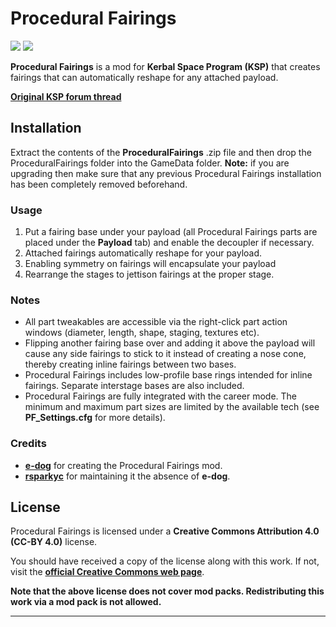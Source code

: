 # Procedural Fairings

![][PF:shield-version]
![][PF:shield-license]

**Procedural Fairings** is a mod for **Kerbal Space Program (KSP)** that creates fairings that can automatically reshape for any attached payload.

**[Original KSP forum thread][PF:original-forum-link]**

## Installation

Extract the contents of the **ProceduralFairings** .zip file and then drop the ProceduralFairings folder into the GameData folder. **Note:** if you are upgrading then make sure that any previous Procedural Fairings installation has been completely removed beforehand.

### Usage

1. Put a fairing base under your payload (all Procedural Fairings parts are placed under the **Payload** tab) and enable the decoupler if necessary.
2. Attached fairings automatically reshape for your payload.
3. Enabling symmetry on fairings will encapsulate your payload
4. Rearrange the stages to jettison fairings at the proper stage.

### Notes

* All part tweakables are accessible via the right-click part action windows (diameter, length, shape, staging, textures etc).
* Flipping another fairing base over and adding it above the payload will cause any side fairings to stick to it instead of creating a nose cone, thereby creating inline fairings between two bases.
* Procedural Fairings includes low-profile base rings intended for inline fairings. Separate interstage bases are also included.
* Procedural Fairings are fully integrated with the career mode. The minimum and maximum part sizes are limited by the available tech (see **PF_Settings.cfg** for more details).

### Credits

* **[e-dog][PF:contributor-edog-link]** for creating the Procedural Fairings mod.
* **[rsparkyc][PF:contributor-rsparkyc-link]** for maintaining it the absence of **e-dog**.

## License

Procedural Fairings is licensed under a **Creative Commons Attribution 4.0 (CC-BY 4.0)** license.

You should have received a copy of the license along with this work. If not, visit the **[official Creative Commons web page][PF:cc-license-link]**.

**Note that the above license does not cover mod packs. Redistributing this work via a mod pack is not allowed.**

***

[PF:cc-license-link]:           https://creativecommons.org/licenses/by/4.0/legalcode
[PF:contributor-edog-link]:     https://github.com/e-dog
[PF:contributor-rsparkyc-link]: https://github.com/rsparkyc
[PF:original-forum-link]:       http://forum.kerbalspaceprogram.com/index.php?showtopic=36371
[PF:shield-license]:            https://img.shields.io/badge/License-CC--BY%204.0-green.svg
[PF:shield-version]:            https://img.shields.io/badge/KSP%20Version-1.5.0.2332-green.svg
